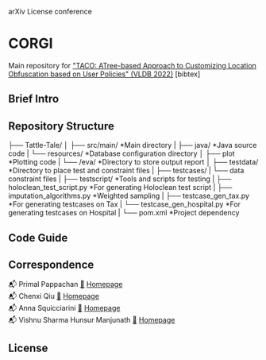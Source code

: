 arXiv License conference

# CORGI #

Main repository for ["TACO: ATree-based Approach to Customizing Location Obfuscation based on User Policies" (VLDB 2022)](https://arxiv.org/abs/2206.08396?context=cs) [bibtex]

## Brief Intro ##


## Repository Structure ##
├── Tattle-Tale/
│   ├── src/main/                        *Main directory
|       ├── java/                        *Java source code
|       └── resources/                   *Database configuration directory
│   ├── plot                             *Plotting code
|       └── /eva/                        *Directory to store output report
│   ├── testdata/                        *Directory to place test and constraint files
|       ├── testcases/
|       └── data constraint files
|   ├── testscript/                      *Tools and scripts for testing
|       ├── holoclean_test_script.py     *For generating Holoclean test script
|       ├── imputation_algorithms.py     *Weighted sampling
|       ├── testcase_gen_tax.py          *For generating testcases on Tax
|       └── testcase_gen_hospital.py     *For generating testcases on Hospital
|   └── pom.xml                          *Project dependency


## Code Guide ##


## Correspondence ##

📬 Primal Pappachan [📜](mailto:primal@psu.edu) [Homepage](https://primalpappachan.com/)<br />
📬 Chenxi Qiu [📜](mailto:chenxi.qiu@unt.edu) [Homepage](https://computerscience.engineering.unt.edu/people/faculty/chenxi-qiu)<br />
📬 Anna Squicciarini [📜](mailto:acs20@psu.edu) [Homepage](https://faculty.ist.psu.edu/acs20/)<br />
📬 Vishnu Sharma Hunsur Manjunath [📜](mailto:vxh5104@psu.edu) [Homepage](mailto:vxh5104@psu.edu)<br />

## License ##

